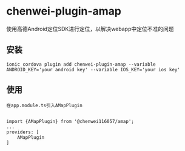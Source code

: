 # chenwei-plugin-amap
使用高德Android定位SDK进行定位，以解决webapp中定位不准的问题

## 安装
`ionic cordova plugin add chenwei-plugin-amap --variable ANDROID_KEY='your android key' --variable IOS_KEY='your ios key'`
## 使用
    在app.module.ts引入AMapPlugin
    
    
    import {AMapPlugin} from '@chenwei116057/amap';
    ...
    providers: [
        AMapPlugin
    ]
